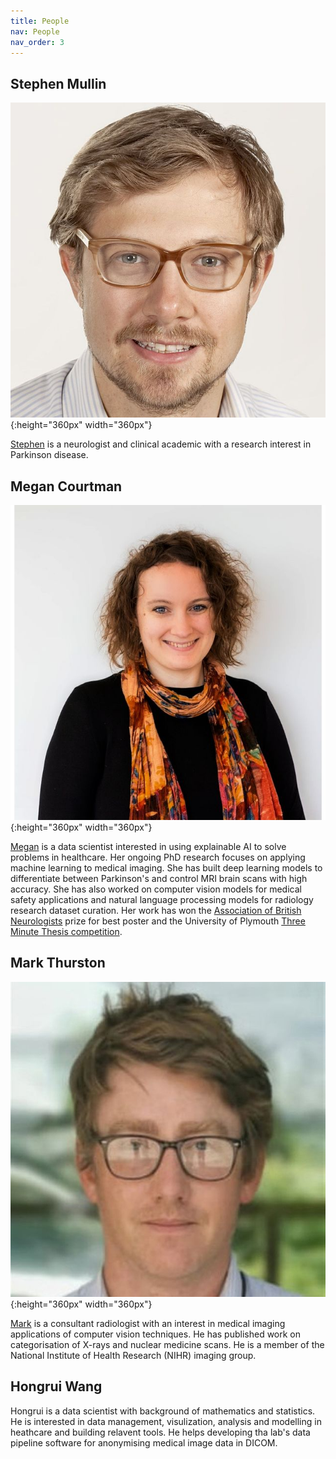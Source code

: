 ```yaml
---
title: People
nav: People
nav_order: 3
---
```


## Stephen Mullin
![Stephen Mullin](/assets/img/Stephen_Mullin.jpg){:height="360px" width="360px"}

[Stephen](https://www.plymouth.ac.uk/staff/stephen-mullin) is a neurologist and clinical academic with a research interest in Parkinson disease.

## Megan Courtman

![Megan Courtman](/assets/img/Megan_Courtman.jpg){:height="360px" width="360px"}

[Megan](https://www.plymouth.ac.uk/staff/megan-courtman) is a data scientist interested in using explainable AI to solve problems in healthcare. Her ongoing PhD research focuses on applying machine learning to medical imaging. She has built deep learning models to differentiate between Parkinson's and control MRI brain scans with high accuracy. She has also worked on computer vision models for medical safety applications and natural language processing models for radiology research dataset curation. Her work has won the [Association of British Neurologists](https://www.theabn.org/) prize for best poster and the University of Plymouth [Three Minute Thesis competition](https://www.plymouth.ac.uk/student-life/your-studies/research-degrees/doctoral-college/researcher-development-programme/three-minute-thesis-competition). 

## Mark Thurston
![Mark Thurston](/assets/img/Mark_Thurston.jpg){:height="360px" width="360px"}

[Mark](https://www.plymouth.ac.uk/staff/mark-thurston) is a consultant radiologist with an interest in medical imaging applications of computer vision techniques. He has published work on categorisation of X-rays and nuclear medicine scans. He is a member of the National Institute of Health Research (NIHR) imaging group.

## Hongrui Wang
Hongrui is a data scientist with background of mathematics and statistics. He is interested in data management, visulization, analysis and modelling in heathcare and building relavent tools. He helps developing tha lab's data pipeline software for anonymising medical image data in DICOM.

